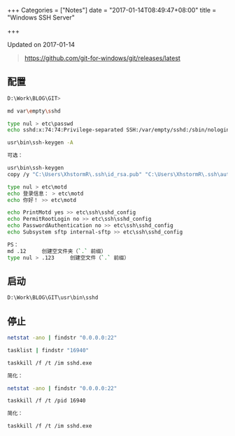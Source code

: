 +++
Categories = ["Notes"]
date = "2017-01-14T08:49:47+08:00"
title = "Windows SSH Server"

+++

<!--more-->

Updated on 2017-01-14

> https://github.com/git-for-windows/git/releases/latest

## 配置
```bash
D:\Work\BLOG\GIT>

md var\empty\sshd

type nul > etc\passwd
echo sshd:x:74:74:Privilege-separated SSH:/var/empty/sshd:/sbin/nologin > etc\passwd

usr\bin\ssh-keygen -A

可选：

usr\bin\ssh-keygen
copy /y "C:\Users\XhstormR\.ssh\id_rsa.pub" "C:\Users\XhstormR\.ssh\authorized_keys"

type nul > etc\motd
echo 登录信息： > etc\motd
echo 你好！ >> etc\motd

echo PrintMotd yes >> etc\ssh\sshd_config
echo PermitRootLogin no >> etc\ssh\sshd_config
echo PasswordAuthentication no >> etc\ssh\sshd_config
echo Subsystem sftp internal-sftp >> etc\ssh\sshd_config

PS：
md .12     创建空文件夹（`.` 前缀）
type nul > .123     创建空文件（`.` 前缀）
```

## 启动
```bash
D:\Work\BLOG\GIT\usr\bin\sshd
```

## 停止
```bash
netstat -ano | findstr "0.0.0.0:22"

tasklist | findstr "16940"

taskkill /f /t /im sshd.exe

简化：

netstat -ano | findstr "0.0.0.0:22"

taskkill /f /t /pid 16940

简化：

taskkill /f /t /im sshd.exe
```
